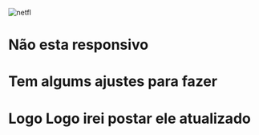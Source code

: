 ![netfl](https://github.com/wsaraujo23/Movies-finalizado/assets/129338639/f3c2130e-d991-41bd-80c4-eae4d14bad76)
<h1>Não esta responsivo</h1>
<h1>Tem algums ajustes para fazer</h1>
<h1>Logo Logo irei postar ele atualizado</h1>
